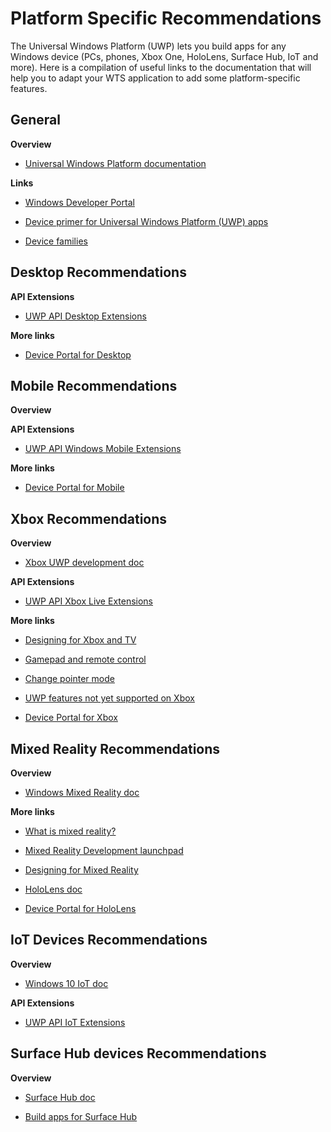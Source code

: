 # Platform Specific Recommendations

The Universal Windows Platform (UWP) lets you build apps for any Windows device (PCs, phones, Xbox One, HoloLens, Surface Hub, IoT and more).
Here is a compilation of useful links to the documentation that will help you to adapt your WTS application to add some platform-specific features.

## General

**Overview**
 - [Universal Windows Platform documentation](https://docs.microsoft.com/en-us/windows/uwp/)

**Links**

 - [Windows Developer Portal](https://developer.microsoft.com/en-us/windows)

 - [Device primer for Universal Windows Platform (UWP) apps](https://docs.microsoft.com/en-us/windows/uwp/design/devices/)

 - [Device families](https://docs.microsoft.com/en-us/uwp/extension-sdks/device-families-overview)

## Desktop Recommendations

**API Extensions**

 - [UWP API Desktop Extensions](https://docs.microsoft.com/uwp/extension-sdks/windows-desktop-extension-sdk)

**More links**

 - [Device Portal for Desktop](https://docs.microsoft.com/windows/uwp/debug-test-perf/device-portal-desktop)

## Mobile Recommendations
**Overview**

**API Extensions**

 - [UWP API Windows Mobile Extensions](https://docs.microsoft.com/uwp/extension-sdks/windows-mobile-extension-sdk)

**More links**

 - [Device Portal for Mobile](https://docs.microsoft.com/windows/uwp/debug-test-perf/device-portal-mobile)

## Xbox Recommendations
**Overview**

 - [Xbox UWP development doc](https://docs.microsoft.com/windows/uwp/xbox-apps)

**API Extensions**

 - [UWP API Xbox Live Extensions](https://docs.microsoft.com/uwp/extension-sdks/xbox-live-extensions)

**More links**

 - [Designing for Xbox and TV](https://docs.microsoft.com/windows/uwp/design/devices/designing-for-tv)

 - [Gamepad and remote control](https://docs.microsoft.com/windows/uwp/design/devices/designing-for-tv#gamepad-and-remote-control)

 - [Change pointer mode](https://docs.microsoft.com/en-us/windows/uwp/design/devices/designing-for-tv#mouse-mode)

 - [UWP features not yet supported on Xbox](https://docs.microsoft.com/uwp/extension-sdks/uwp-limitations-on-xbox)

 - [Device Portal for Xbox](https://docs.microsoft.com/en-us/windows/uwp/debug-test-perf/device-portal-xbox)

## Mixed Reality Recommendations
**Overview**

 - [Windows Mixed Reality doc](https://docs.microsoft.com/windows/mixed-reality/)

**More links**

 - [What is mixed reality?](https://docs.microsoft.com/windows/mixed-reality/mixed-reality)

 - [Mixed Reality Development launchpad](https://docs.microsoft.com/windows/mixed-reality/development)

 - [Designing for Mixed Reality](https://docs.microsoft.com/windows/uwp/design/devices/designing-for-mr)

 - [HoloLens doc](https://docs.microsoft.com/hololens/)

 - [Device Portal for HoloLens](https://docs.microsoft.com/windows/uwp/debug-test-perf/device-portal-hololens)

## IoT Devices Recommendations
**Overview**

 - [Windows 10 IoT doc](https://docs.microsoft.com/windows/iot-core/)

**API Extensions**

 - [UWP API IoT Extensions](https://docs.microsoft.com/uwp/extension-sdks/windows-iot-extension-sdk)

## Surface Hub devices Recommendations

**Overview**

 - [Surface Hub doc](https://docs.microsoft.com/surface-hub/)

 - [Build apps for Surface Hub](https://developer.microsoft.com/windows/surfacehub)